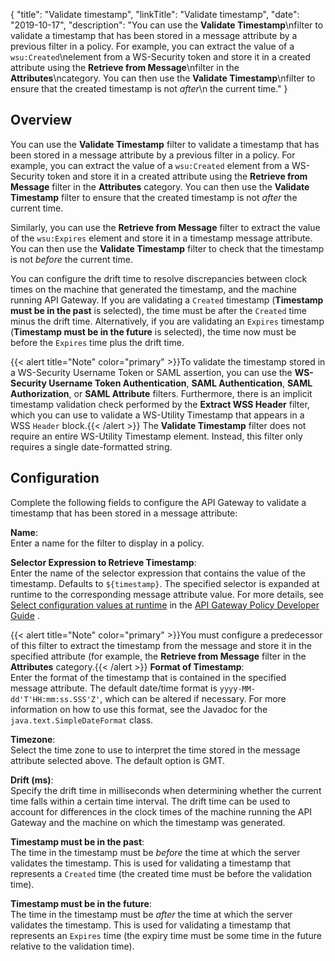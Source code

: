 {
"title": "Validate timestamp",
"linkTitle": "Validate timestamp",
"date": "2019-10-17",
"description": "You can use the **Validate Timestamp**\\nfilter to validate a timestamp that has been stored in a message attribute by a previous filter in a policy. For example, you can extract the value of a `wsu:Created`\\nelement from a WS-Security token and store it in a created attribute using the **Retrieve from Message**\\nfilter in the **Attributes**\\ncategory. You can then use the **Validate Timestamp**\\nfilter to ensure that the created timestamp is not *after*\\n the current time."
}
﻿
<div id="p_content_validate_timestamp_over">

Overview
--------

You can use the **Validate Timestamp**
filter to validate a timestamp that has been stored in a message attribute by a previous filter in a policy. For example, you can extract the value of a `wsu:Created`
element from a WS-Security token and store it in a created attribute using the **Retrieve from Message**
filter in the **Attributes**
category. You can then use the **Validate Timestamp**
filter to ensure that the created timestamp is not *after*
the current time.

Similarly, you can use the **Retrieve from Message**
filter to extract the value of the `wsu:Expires`
element and store it in a timestamp message attribute. You can then use the **Validate Timestamp**
filter to check that the timestamp is not *before*
the current time.

You can configure the drift time to resolve discrepancies between clock times on the machine that generated the timestamp, and the machine running API Gateway. If you are validating a `Created`
timestamp (**Timestamp must be in the past**
is selected), the time must be after the `Created`
time minus the drift time. Alternatively, if you are validating an `Expires`
timestamp (**Timestamp must be in the future**
is selected), the time now must be before the `Expires`
time plus the drift time.

{{< alert title="Note" color="primary" >}}To validate the timestamp stored in a WS-Security Username Token or SAML assertion, you can use the **WS-Security Username Token Authentication**, **SAML Authentication**, **SAML Authorization**, or **SAML Attribute**
filters. Furthermore, there is an implicit timestamp validation check performed by the **Extract WSS Header**
filter, which you can use to validate a WS-Utility Timestamp that appears in a WSS `Header`
block.{{< /alert >}}
The **Validate Timestamp**
filter does not require an entire WS-Utility Timestamp element. Instead, this filter only requires a single date-formatted string.

</div>

<div id="p_content_validate_timestamp_conf">

Configuration
-------------

Complete the following fields to configure the API Gateway to validate a timestamp that has been stored in a message attribute:

**Name**:\
Enter a name for the filter to display in a policy.

**Selector Expression to Retrieve Timestamp**:\
Enter the name of the selector expression that contains the value of the timestamp. Defaults to `${timestamp}`. The specified selector is expanded at runtime to the corresponding message attribute value. For more details, see
[Select configuration values at runtime](/csh?context=630&product=prod-api-gateway-77)
in the
[API Gateway Policy Developer Guide](/bundle/APIGateway_77_PolicyDevGuide_allOS_en_HTML5/)
.

{{< alert title="Note" color="primary" >}}You must configure a predecessor of this filter to extract the timestamp from the message and store it in the specified attribute (for example, the **Retrieve from Message**
filter in the **Attributes**
category.{{< /alert >}}
**Format of Timestamp**:\
Enter the format of the timestamp that is contained in the specified message attribute. The default date/time format is `yyyy-MM-dd'T'HH:mm:ss.SSS'Z'`, which can be altered if necessary. For more information on how to use this format, see the Javadoc for the `java.text.SimpleDateFormat`
class.

**Timezone**:\
Select the time zone to use to interpret the time stored in the message attribute selected above. The default option is GMT.

**Drift (ms)**:\
Specify the drift time in milliseconds when determining whether the current time falls within a certain time interval. The drift time can be used to account for differences in the clock times of the machine running the API Gateway and the machine on which the timestamp was generated.

**Timestamp must be in the past**:\
The time in the timestamp must be *before*
the time at which the server validates the timestamp. This is used for validating a timestamp that represents a `Created`
time (the created time must be before the validation time).

**Timestamp must be in the future**:\
The time in the timestamp must be *after*
the time at which the server validates the timestamp. This is used for validating a timestamp that represents an `Expires`
time (the expiry time must be some time in the future relative to the validation time).

</div>
